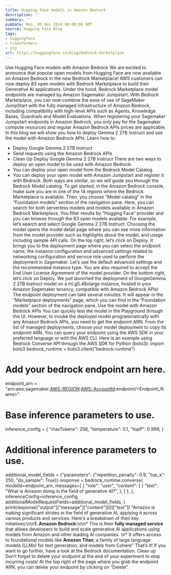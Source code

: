 ```yaml
---
title: Hugging Face models in Amazon Bedrock
description: ''
summary: ''
pubDate: Mon, 09 Dec 2024 00:00:00 GMT
source: Hugging Face Blog
tags:
- huggingface
- transformers
- nlp
url: https://huggingface.co/blog/bedrock-marketplace
---
```


Use Hugging Face models with Amazon Bedrock
We are excited to announce that popular open models from Hugging Face are now available on Amazon Bedrock in the new Bedrock Marketplace! AWS customers can now deploy 83 open models with Bedrock Marketplace to build their Generative AI applications.
Under the hood, Bedrock Marketplace model endpoints are managed by Amazon Sagemaker Jumpstart. With Bedrock Marketplace, you can now combine the ease of use of SageMaker JumpStart with the fully managed infrastructure of Amazon Bedrock, including compatibility with high-level APIs such as Agents, Knowledge Bases, Guardrails and Model Evaluations.
When registering your Sagemaker Jumpstart endpoints in Amazon Bedrock, you only pay for the Sagemaker compute resources and regular Amazon Bedrock APIs prices are applicable.
In this blog we will show you how to deploy Gemma 2 27B Instruct and use the model with Amazon Bedrock APIs. Learn how to:
- Deploy Google Gemma 2 27B Instruct
- Send requests using the Amazon Bedrock APIs
- Clean Up
Deploy Google Gemma 2 27B Instruct
There are two ways to deploy an open model to be used with Amazon Bedrock:
- You can deploy your open model from the Bedrock Model Catalog.
- You can deploy your open model with Amazon Jumpstart and register it with Bedrock.
Both ways are similar, so we will guide you through the Bedrock Model catalog.
To get started, in the Amazon Bedrock console, make sure you are in one of the 14 regions where the Bedrock Marketplace is available. Then, you choose “Model catalog” in the “Foundation models” section of the navigation pane. Here, you can search for both serverless models and models available in Amazon Bedrock Marketplace. You filter results by “Hugging Face” provider and you can browse through the 83 open models available.
For example, let’s search and select Google Gemma 2 27B Instruct.
Choosing the model opens the model detail page where you can see more information from the model provider such as highlights about the model, and usage including sample API calls.
On the top right, let’s click on Deploy.
It brings you to the deployment page where you can select the endpoint name, the instance configuration and advanced settings related to networking configuration and service role used to perform the deployment in Sagemaker. Let’s use the default advanced settings and the recommended instance type.
You are also required to accept the End User License Agreement of the model provider.
On the bottom right, let’s click on Deploy.
We just launched the deployment of GoogleGemma 2 27B Instruct model on a ml.g5.48xlarge instance, hosted in your Amazon Sagemaker tenancy, compatible with Amazon Bedrock APIs!
The endpoint deployment can take several minutes. It will appear in the “Marketplace deployments” page, which you can find in the “Foundation models” section of the navigation pane.
Use the model with Amazon Bedrock APIs
You can quickly test the model in the Playground through the UI. However, to invoke the deployed model programmatically with any Amazon Bedrock APIs, you need to get the endpoint ARN.
From the list of managed deployments, choose your model deployment to copy its endpoint ARN.
You can query your endpoint using the AWS SDK in your preferred language or with the AWS CLI.
Here is an example using Bedrock Converse API through the AWS SDK for Python (boto3):
import boto3
bedrock_runtime = boto3.client("bedrock-runtime")
# Add your bedrock endpoint arn here.
endpoint_arn = "arn:aws:sagemaker:<AWS::REGION>:<AWS::AccountId>:endpoint/<Endpoint_Name>"
# Base inference parameters to use.
inference_config = {
"maxTokens": 256,
"temperature": 0.1,
"topP": 0.999,
}
# Additional inference parameters to use.
additional_model_fields = {"parameters": {"repetition_penalty": 0.9, "top_k": 250, "do_sample": True}}
response = bedrock_runtime.converse(
modelId=endpoint_arn,
messages=[
{
"role": "user",
"content": [
{
"text": "What is Amazon doing in the field of generative AI?",
},
]
},
],
inferenceConfig=inference_config,
additionalModelRequestFields=additional_model_fields,
)
print(response["output"]["message"]["content"][0]["text"])
"Amazon is making significant strides in the field of generative AI, applying it across various products and services. Here's a breakdown of their key initiatives:\n\n**1. Amazon Bedrock:**\n\n* This is their **fully managed service** that allows developers to build and scale generative AI applications using models from Amazon and other leading AI companies. \n* It offers access to foundational models like **Amazon Titan**, a family of large language models (LLMs) for text generation, and models from Cohere"
That’s it! If you want to go further, have a look at the Bedrock documentation.
Clean up
Don’t forget to delete your endpoint at the end of your experiment to stop incurring costs! At the top right of the page where you grab the endpoint ARN, you can delete your endpoint by clicking on “Delete”.